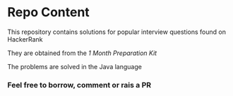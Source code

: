 # Repo Content

This repository contains solutions for popular interview questions found on HackerRank

They are obtained from the *1 Month Preparation Kit*

The problems are solved in the Java language

### Feel free to borrow, comment or rais a PR
